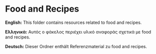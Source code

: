 # Food and Recipes

**English:** This folder contains resources related to food and recipes.

**Ελληνικά:** Αυτός ο φάκελος περιέχει υλικό αναφοράς σχετικά με food and recipes.

**Deutsch:** Dieser Ordner enthält Referenzmaterial zu food and recipes.
